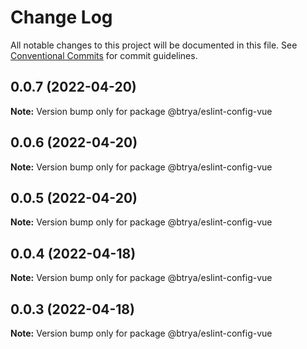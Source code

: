 # Change Log

All notable changes to this project will be documented in this file.
See [Conventional Commits](https://conventionalcommits.org) for commit guidelines.

## 0.0.7 (2022-04-20)

**Note:** Version bump only for package @btrya/eslint-config-vue





## 0.0.6 (2022-04-20)

**Note:** Version bump only for package @btrya/eslint-config-vue





## 0.0.5 (2022-04-20)

**Note:** Version bump only for package @btrya/eslint-config-vue





## 0.0.4 (2022-04-18)

**Note:** Version bump only for package @btrya/eslint-config-vue





## 0.0.3 (2022-04-18)

**Note:** Version bump only for package @btrya/eslint-config-vue
